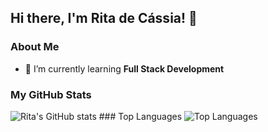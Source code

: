 ## Hi there, I'm Rita de Cássia! 👋

### About Me
- 🌱 I’m currently learning **Full Stack Development**
  
### My GitHub Stats
![Rita's GitHub stats](https://github-readme-stats.vercel.app/api?username=RitadeCassiabl&show_icons=true&theme=radical) ### Top Languages
![Top Languages](https://github-readme-stats.vercel.app/api/top-langs/?username=RitadeCassiabl&layout=compact&theme=radical)
<!--
**RitadeCassiabl/RitadeCassiabl** is a ✨ _special_ ✨ repository because its `README.md` (this file) appears on your GitHub profile.

Here are some ideas to get you started:

- 🔭 I’m currently working on ...
- 🌱 I’m currently learning ...
- 👯 I’m looking to collaborate on ...
- 🤔 I’m looking for help with ...
- 💬 Ask me about ...
- 📫 How to reach me: ...
- 😄 Pronouns: ...
- ⚡ Fun fact: ...
-->

